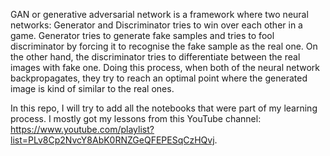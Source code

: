 GAN or generative adversarial network is a framework where two neural networks: Generator and Discriminator tries to win over each other in a game. Generator tries to generate fake samples and tries to fool discriminator by forcing it to recognise the fake sample as the real one. On the other hand, the discriminator tries to differentiate between the real images with fake one. Doing this process, when both of the neural network backpropagates, they try to reach an optimal point where the generated image is kind of similar to the real ones.  

In this repo, I will try to add all the notebooks that were part of my learning process. I mostly got my lessons from this YouTube channel: https://www.youtube.com/playlist?list=PLv8Cp2NvcY8AbK0RNZGeQFEPESqCzHQvj.  